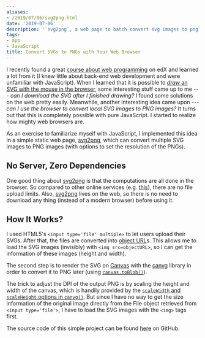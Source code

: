 ```yaml
---
aliases:
- /2019/07/06/svg2png.html
date: '2019-07-06'
description: '`svg2png`, a web page to batch convert svg images to png images.'
tags:
- app
- JavaScript
title: Convert SVGs to PNGs with Your Web Browser
---
```



I recently found a great [course about web programming](https://courses.edx.org/courses/course-v1:HarvardX+CS50W+Web/course/) on edX and learned a lot from it (I knew little about back-end web development and were unfamiliar with JavaScript). When I learned that it is possible to [*draw* an SVG with the mouse in the browser](https://video.cs50.net/web/2018/spring/lectures/6?t=1h35m5s), some interesting stuff came up to me   --- *can I download the SVG after I finished drawing?* I found some solutions on the web pretty easily. Meanwhile, another interesting idea came upon --- *can I use the browser to convert local SVG images to PNG images?*
It turns out that this is completely possible with pure JavaScript. I started to realize how mighty web browsers are.

As an exercise to familiarize myself with JavaScript, I implemented this idea in a simple static web page, [svg2png](https://svg2png.yongfu.name), which can convert multiple SVG images to PNG images (with options to set the resolution of the PNGs).

## No Server, Zero Dependencies

One good thing about [svg2png](https://svg2png.yongfu.name) is that the computations are all done in the browser. So compared to other online services (e.g. [this](https://svgtopng.com/)), there are no file upload limits. Also, [svg2png](https://svg2png.yongfu.name) lives on the web, so there is no need to download any thing (instead of a modern browser) before using it. 

## How It Works?

I used HTML5's `<input type='file' multiple>` to let users upload their SVGs. After that, the files are converted into [object URL](https://developer.mozilla.org/zh-TW/docs/Web/API/URL/createObjectURL)s. This allows me to load the SVG images (invisibly) with `<img src=objectURL>`, so I can get the information of these images (height and width).

The second step is to render the SVG on [Canvas](https://www.w3schools.com/html/html5_canvas.asp) with the [canvg](https://github.com/canvg/canvg) library in order to convert it to PNG later (using [`canvas.toBlob()`](https://developer.mozilla.org/en-US/docs/Web/API/HTMLCanvasElement/toBlob)).

The trick to adjust the DPI of the output PNG is by scaling the height and width of the canvas, which is handily provided by the [`scaleWidth` and `scaleHeight` options in `canvg()`](https://github.com/canvg/canvg#usage-on-the-browser). But since I have no way to get the size information of the original image directly from the File object retrieved from `<input type='file'>`, I have to load the SVG images with the `<img>` tags first.

The source code of this simple project can be found [here](https://github.com/liao961120/svg2png) on GitHub.

